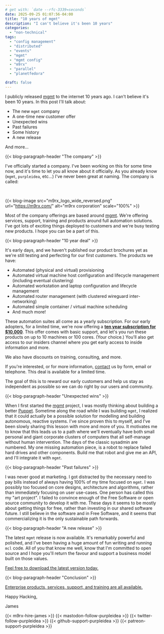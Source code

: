 ```yaml
---
# get with: `date --rfc-3339=seconds`
date: 2025-09-25 01:07:56-04:00
title: "10 years of mgmt"
description: "I can't believe it's been 10 years"
categories:
  - "non-technical"
tags:
  - "config management"
  - "distributed"
  - "events"
  - "mgmt"
  - "mgmt config"
  - "m9rx"
  - "parallel"
  - "planetfedora"

draft: false
---
```


I publicly released [mgmt](https://mgmtconfig.com/) to the internet 10 years
ago. I can't believe it's been 10 years. In this post I'll talk about:

* The new `mgmt` company
* A one-time new customer offer
* Unexpected wins
* Past failures
* Some history
* A new release

And more...

{{< blog-paragraph-header "The company" >}}

I've officially started a company. I've been working on this for some time now,
and it's time to let you all know about it officially. As you already know
(`mgmt`, `purpleidea`, etc...) I've never been great at naming. The company is
called:

<br />

{{< blog-image src="m9rx_logo_wide_reversed.png" url="https://m9rx.com/" alt="m9rx corporation" scale="100%" >}}

Most of the company offerings are based around [mgmt](https://github.com/purpleidea/mgmt/).
We're offering services, support, training and products around full automation
solutions. I've got lots of exciting things deployed to customers and we're
busy testing new products. I hope you can be a part of this.

{{< blog-paragraph-header "10 year deal" >}}

It's early days, and we haven't published our product brochures yet as we're
still testing and perfecting for our first customers. The products we have:

* Automated (physical and virtual) provisioning
* Automated virtual machine host configuration and lifecycle management
(including eventual clustering)
* Automated workstation and laptop configuration and lifecycle management
* Automated router management (with clustered wireguard inter-networking)
* Automated simple container / virtual machine scheduling
* And much more!

These automation suites all come as a yearly subscription. For our early
adopters, for a limited time, we're now offering a
[**ten year subscription for $10,000**](http://localhost:1313/news/10-years-of-mgmt/).
This offer comes with basic support, and let's you run these products on up to
10 machines or 100 cores. (Your choice.) You'll also get access to our insiders
channel where you get early access to inside information and more.

We also have discounts on training, consulting, and more.

If you're interested, or for more information, [contact](https://m9rx.com/contact/)
us by form, email or telephone. This deal is available for a limited time.

The goal of this is to reward our early customers and help us stay as
independent as possible so we can do right by our users and community.

{{< blog-paragraph-header "Unexpected wins" >}}

When I first started the [mgmt](https://github.com/purpleidea/mgmt/) project, I
was mostly thinking about building a better [Puppet](https://en.wikipedia.org/wiki/Puppet_(software)).
Sometime along the road while I was building `mgmt`, I realized that it could
actually be a possible solution for modelling and building autonomous, reactive
systems. I've since proven this to myself, and I've been slowly sharing this
lesson with more and more of you. It motivates me to know that this leads us to
a path where we'll eventually have both small personal and giant corporate
clusters of computers that all self-manage without human intervention. The days
of the classic sysadmin are numbered. My one missing automation piece, is a
robot to replace failed hard drives and other components. Build me that robot
and give me an API, and I'll integrate it with `mgmt`.

{{< blog-paragraph-header "Past failures" >}}

I was never good at marketing. I got distracted by the necessary need to pay
bills instead of always having 100% of my time focused on `mgmt`. I was possibly
too focused on core designs, architecture and algorithms, rather than
immediately focusing on user use-cases. One person has called this my "art
project". I failed to convince enough of the Free Software or open source
community to develop it with me. These days it seems to be mostly about getting
things for free, rather than investing in our shared software future. I still
believe in the software and in Free Software, and it seems that commercializing
it is the only sustainable path forwards.

{{< blog-paragraph-header "A new release" >}}

The latest `mgmt` release is now available. It's remarkably powerful and
polished, and I've been having a huge amount of fun writing and running `mcl`
code. All of you that know me well, know that I'm committed to open source and I
hope you'll return the favour and support a business model built on those
values.

[Feel free to download the latest version today.](https://github.com/purpleidea/mgmt/releases/)

{{< blog-paragraph-header "Conclusion" >}}

[Enterprise products, services, support, and training are all available.](https://m9rx.com/)

Happy Hacking,

James

{{< m9rx-hire-james >}}
{{< mastodon-follow-purpleidea >}}
{{< twitter-follow-purpleidea >}}
{{< github-support-purpleidea >}}
{{< patreon-support-purpleidea >}}
